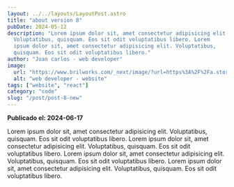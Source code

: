```yaml
---
layout: ../../layouts/LayoutPost.astro
title: "about version 8"
pubDate: 2024-05-12
description: "Lorem ipsum dolor sit, amet consectetur adipisicing elit.
  Voluptatibus, quisquam. Eos sit odit voluptatibus libero. Lorem
  ipsum dolor sit, amet consectetur adipisicing elit. Voluptatibus,
  quisquam. Eos sit odit voluptatibus libero."
author: "Juan carlos - web developer"
image:
  url: "https://www.brilworks.com/_next/image/?url=https%3A%2F%2Fa.storyblok.com%2Ff%2F219851%2F1718x884%2Fda5d5bc2a9%2Fthumbnail-top-10-websites-built-using-react-js.webp&w=3840&q=75"
  alt: "web developer - website"
tags: ["website", "react"]
category: "code"
slug: "/post/post-8-new"
---
```


**Publicado el: 2024-06-17**

Lorem ipsum dolor sit, amet consectetur adipisicing elit.
Voluptatibus, quisquam. Eos sit odit voluptatibus libero. Lorem
ipsum dolor sit, amet consectetur adipisicing elit. Voluptatibus,
quisquam. Eos sit odit voluptatibus libero.
Lorem ipsum dolor sit, amet consectetur adipisicing elit.
Voluptatibus, quisquam. Eos sit odit voluptatibus libero. Lorem
ipsum dolor sit, amet consectetur adipisicing elit. Voluptatibus,
quisquam. Eos sit odit voluptatibus libero.
